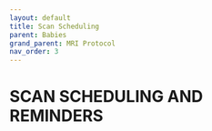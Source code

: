 ```yaml
---
layout: default
title: Scan Scheduling
parent: Babies
grand_parent: MRI Protocol
nav_order: 3
---
```


# SCAN SCHEDULING AND REMINDERS
